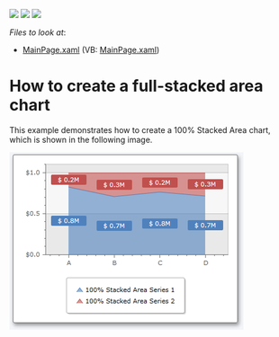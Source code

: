 <!-- default badges list -->
![](https://img.shields.io/endpoint?url=https://codecentral.devexpress.com/api/v1/VersionRange/128567830/10.2.4%2B)
[![](https://img.shields.io/badge/Open_in_DevExpress_Support_Center-FF7200?style=flat-square&logo=DevExpress&logoColor=white)](https://supportcenter.devexpress.com/ticket/details/E2799)
[![](https://img.shields.io/badge/📖_How_to_use_DevExpress_Examples-e9f6fc?style=flat-square)](https://docs.devexpress.com/GeneralInformation/403183)
<!-- default badges end -->
<!-- default file list -->
*Files to look at*:

* [MainPage.xaml](./CS/CompoundAreaChart/MainPage.xaml) (VB: [MainPage.xaml](./VB/CompoundAreaChart/MainPage.xaml))
<!-- default file list end -->
# How to create a full-stacked area chart


<p>This example demonstrates how to create a 100% Stacked Area chart, which is shown in the following image.</p><p><img src="https://raw.githubusercontent.com/DevExpress-Examples/how-to-create-a-full-stacked-area-chart-e2799/10.2.4+/media/293ac7f4-110d-4012-8f02-04680f617d5b.png"></p>

<br/>


